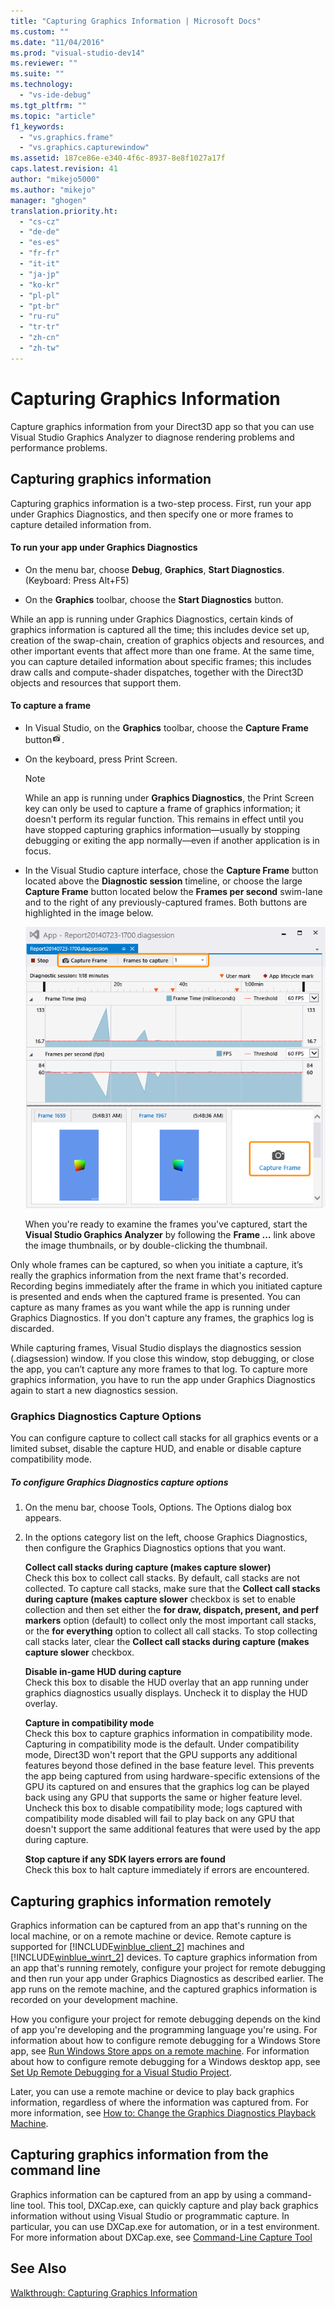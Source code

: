 ```yaml
---
title: "Capturing Graphics Information | Microsoft Docs"
ms.custom: ""
ms.date: "11/04/2016"
ms.prod: "visual-studio-dev14"
ms.reviewer: ""
ms.suite: ""
ms.technology: 
  - "vs-ide-debug"
ms.tgt_pltfrm: ""
ms.topic: "article"
f1_keywords: 
  - "vs.graphics.frame"
  - "vs.graphics.capturewindow"
ms.assetid: 187ce86e-e340-4f6c-8937-8e8f1027a17f
caps.latest.revision: 41
author: "mikejo5000"
ms.author: "mikejo"
manager: "ghogen"
translation.priority.ht: 
  - "cs-cz"
  - "de-de"
  - "es-es"
  - "fr-fr"
  - "it-it"
  - "ja-jp"
  - "ko-kr"
  - "pl-pl"
  - "pt-br"
  - "ru-ru"
  - "tr-tr"
  - "zh-cn"
  - "zh-tw"
---
```

# Capturing Graphics Information
Capture graphics information from your Direct3D app so that you can use Visual Studio Graphics Analyzer to diagnose rendering problems and performance problems.  
  
## Capturing graphics information  
 Capturing graphics information is a two-step process. First, run your app under Graphics Diagnostics, and then specify one or more frames to capture detailed information from.  
  
#### To run your app under Graphics Diagnostics  
  
-   On the menu bar, choose **Debug**, **Graphics**, **Start Diagnostics**. (Keyboard: Press Alt+F5)  
  
-   On the **Graphics** toolbar, choose the **Start Diagnostics** button.  
  
 While an app is running under Graphics Diagnostics, certain kinds of graphics information is captured all the time; this includes device set up, creation of the swap-chain, creation of graphics objects and resources, and other important events that affect more than one frame. At the same time, you can capture detailed information about specific frames; this includes draw calls and compute-shader dispatches, together with the Direct3D objects and resources that support them.  
  
#### To capture a frame  
  
-   In Visual Studio, on the **Graphics** toolbar, choose the **Capture Frame** button![Graphics capture button icon](../debugger/media/debuggingdirectxgraphics.png "DebuggingDirectXGraphics").  
  
-   On the keyboard, press Print Screen.  
  
    > [!NOTE]
    >  While an app is running under **Graphics Diagnostics**, the Print Screen key can only be used to capture a frame of graphics information; it doesn't perform its regular function. This remains in effect until you have stopped capturing graphics information—usually by stopping debugging or exiting the app normally—even if another application is in focus.  
  
-   In the Visual Studio capture interface, chose the **Capture Frame** button located above the **Diagnostic session** timeline, or choose the large **Capture Frame** button located below the **Frames per second** swim-lane and to the right of any previously-captured frames. Both buttons are highlighted in the image below.  
  
     ![Capture frames using the GPU Usage tool.](../debugger/media/pix_gpu_usage_tool_capture_frame.png "pix_gpu_usage_tool_capture_frame")  
  
     When you're ready to examine the frames you've captured, start the **Visual Studio Graphics Analyzer** by following the **Frame …** link above the image thumbnails, or by double-clicking the thumbnail.  
  
 Only whole frames can be captured, so when you initiate a capture, it’s really the graphics information from the next frame that's recorded. Recording begins immediately after the frame in which you initiated capture is presented and ends when the captured frame is presented. You can capture as many frames as you want while the app is running under Graphics Diagnostics. If you don't capture any frames, the graphics log is discarded.  
  
 While capturing frames, Visual Studio displays the diagnostics session (.diagsession) window. If you close this window, stop debugging, or close the app, you can’t capture any more frames to that log. To capture more graphics information, you have to run the app under Graphics Diagnostics again to start a new diagnostics session.  
  
### Graphics Diagnostics Capture Options  
 You can configure capture to collect call stacks for all graphics events or a limited subset, disable the capture HUD, and enable or disable capture compatibility mode.  
  
##### To configure Graphics Diagnostics capture options  
  
1.  On the menu bar, choose Tools, Options. The Options dialog box appears.  
  
2.  In the options category list on the left, choose Graphics Diagnostics, then configure the Graphics Diagnostics options that you want.  
  
     **Collect call stacks during capture (makes capture slower)**  
     Check this box to collect call stacks. By default, call stacks are not collected. To capture call stacks, make sure that the **Collect call stacks during capture (makes capture slower** checkbox is set to enable collection and then set either the **for draw, dispatch, present, and perf markers** option (default) to collect only the most important call stacks, or the **for everything** option to collect all call stacks. To stop collecting call stacks later, clear the **Collect call stacks during capture (makes capture slower** checkbox.  
  
     **Disable in-game HUD during capture**  
     Check this box to disable the HUD overlay that an app running under graphics diagnostics usually displays. Uncheck it to display the HUD overlay.  
  
     **Capture in compatibility mode**  
     Check this box to capture graphics information in compatibility mode. Capturing in compatibility mode is the default. Under compatibility mode, Direct3D won't report that the GPU supports any additional features beyond those defined in the base feature level. This prevents the app being captured from using hardware-specific extensions of the GPU its captured on and ensures that the graphics log can be played back using any GPU that supports the same or higher feature level. Uncheck this box to disable compatibility mode; logs captured with compatibility mode disabled will fail to play back on any GPU that doesn't support the same additional features that were used by the app during capture.  
  
     **Stop capture if any SDK layers errors are found**  
     Check this box to halt capture immediately if errors are encountered.  
  
## Capturing graphics information remotely  
 Graphics information can be captured from an app that's running on the local machine, or on a remote machine or device. Remote capture is supported for [!INCLUDE[winblue_client_2](../debugger/includes/winblue_client_2_md.md)] machines and [!INCLUDE[winblue_winrt_2](../debugger/includes/winblue_winrt_2_md.md)] devices. To capture graphics information from an app that's running remotely, configure your project for remote debugging and then run your app under Graphics Diagnostics as described earlier. The app runs on the remote machine, and the captured graphics information is recorded on your development machine.  
  
 How you configure your project for remote debugging depends on the kind of app you're developing and the programming language you're using. For information about how to configure remote debugging for a Windows Store app, see [Run Windows Store apps on a remote machine](../debugger/run-windows-store-apps-on-a-remote-machine.md). For information about how to configure remote debugging for a Windows desktop app, see [Set Up Remote Debugging for a Visual Studio Project](http://msdn.microsoft.com/en-us/Library/ec332dc4-400a-498b-a0e6-c8dcf10fef8a).  
  
 Later, you can use a remote machine or device to play back graphics information, regardless of where the information was captured from. For more information, see [How to: Change the Graphics Diagnostics Playback Machine](../debugger/how-to-change-the-graphics-diagnostics-playback-machine.md).  
  
## Capturing graphics information from the command line  
 Graphics information can be captured from an app by using a command-line tool. This tool, DXCap.exe, can quickly capture and play back graphics information without using Visual Studio or programmatic capture. In particular, you can use DXCap.exe for automation, or in a test environment. For more information about DXCap.exe, see [Command-Line Capture Tool](../debugger/command-line-capture-tool.md)  
  
## See Also  
 [Walkthrough: Capturing Graphics Information](../debugger/walkthrough-capturing-graphics-information.md)